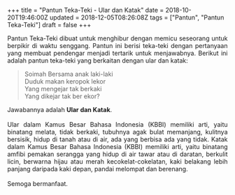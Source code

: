 +++
title = "Pantun Teka-Teki - Ular dan Katak"
date = 2018-10-20T19:46:00Z
updated = 2018-12-05T08:26:08Z
tags = ["Pantun", "Pantun Teka-Teki"]
draft = false
+++

<div dir="ltr" style="text-align: left;" trbidi="on"><div style="text-align: justify;">Pantun Teka-Teki dibuat untuk menghibur dengan memicu seseorang untuk berpikir di waktu senggang. Pantun ini berisi teka-teki dengan pertanyaan yang membuat pendengar menjadi tertarik untuk menjawabnya. Berikut ini adalah pantun teka-teki yang berkaitan dengan ular dan katak:</div><blockquote class="tr_bq">Soimah Bersama anak laki-laki<br />Duduk makan keropok lekor<br />Yang mengejar tak berkaki<br />Yang dikejar tak ber ekor?</blockquote><div style="text-align: justify;">Jawabannya adalah <b>Ular dan Katak</b>.<br /><br />Ular dalam Kamus Besar Bahasa Indonesia (KBBI) memiliki arti, yaitu binatang melata, tidak berkaki, tubuhnya agak bulat memanjang, kulitnya bersisik, hidup di tanah atau di air, ada yang berbisa ada yang tidak. Katak dalam Kamus Besar Bahasa Indonesia (KBBI) memiliki arti, yaitu binatang amfibi pemakan serangga yang hidup di air tawar atau di daratan, berkulit licin, berwarna hijau atau merah kecokelat-cokelatan, kaki belakang lebih panjang daripada kaki depan, pandai melompat dan berenang.</div><div style="text-align: justify;">&nbsp;</div><div style="text-align: justify;">Semoga bermanfaat. </div></div>
